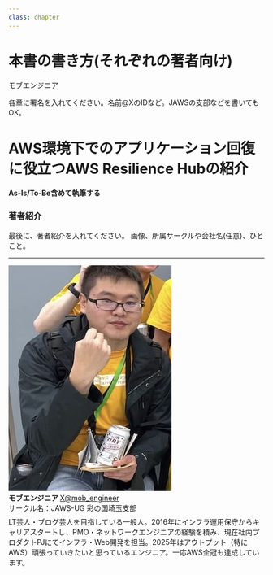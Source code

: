 ```yaml
---
class: chapter
---
```


# 本書の書き方(それぞれの著者向け)

<div class="flush-right">
モブエンジニア
</div>

各章に署名を入れてください。名前@XのIDなど。JAWSの支部などを書いてもOK。

# AWS環境下でのアプリケーション回復に役立つAWS Resilience Hubの紹介

#### As-Is/To-Be含めて執筆する


### 著者紹介

最後に、著者紹介を入れてください。
画像、所属サークルや会社名(任意)、ひとこと。

---

<div class="author-profile">
    <img src="images/mobengineer.png">
    <div>
        <div>
            <b>モブエンジニア </b>
            <a href="https://x.com/mob_engineer">X@mob_engineer</a>
        </div>
        <div>
            サークル名：JAWS-UG 彩の国埼玉支部
        </div>
    </div>
</div>
<p style="margin-top: 0.5em; margin-bottom: 2em;">
LT芸人・ブログ芸人を目指している一般人。2016年にインフラ運用保守からキャリアスタートし、PMO・ネットワークエンジニアの経験を積み、現在社内プロダクトPJにてインフラ・Web開発を担当。2025年はアウトプット（特にAWS）頑張っていきたいと思っているエンジニア。一応AWS全冠も達成しています。
</p>